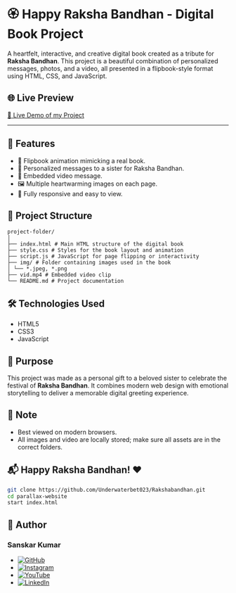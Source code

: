 # 🏵️ Happy Raksha Bandhan - Digital Book Project

A heartfelt, interactive, and creative digital book created as a tribute for **Raksha Bandhan**. This project is a beautiful combination of personalized messages, photos, and a video, all presented in a flipbook-style format using HTML, CSS, and JavaScript.

## 🌐 Live Preview

[🍁 Live Demo of my Project](https://underwaterbet023.github.io/Rakshabandhan/)

---

## 🌸 Features

- 📖 Flipbook animation mimicking a real book.
- 💌 Personalized messages to a sister for Raksha Bandhan.
- 🎥 Embedded video message.
- 🖼️ Multiple heartwarming images on each page.
- 💖 Fully responsive and easy to view.

## 📁 Project Structure
```plaintext
project-folder/
│
├── index.html # Main HTML structure of the digital book
├── style.css # Styles for the book layout and animation
├── script.js # JavaScript for page flipping or interactivity
├── img/ # Folder containing images used in the book
│ └── *.jpeg, *.png
├── vid.mp4 # Embedded video clip
└── README.md # Project documentation

```


## 🛠️ Technologies Used

- HTML5
- CSS3
- JavaScript

## 🎯 Purpose

This project was made as a personal gift to a beloved sister to celebrate the festival of **Raksha Bandhan**. It combines modern web design with emotional storytelling to deliver a memorable digital greeting experience.


## 📌 Note

- Best viewed on modern browsers.
- All images and video are locally stored; make sure all assets are in the correct folders.

## 📬 Happy Raksha Bandhan! ❤️



```bash
git clone https://github.com/Underwaterbet023/Rakshabandhan.git
cd parallax-website
start index.html

```

## 👤 Author
### Sanskar Kumar

- [![GitHub](https://img.shields.io/badge/GitHub-Underwaterbet023-181717?style=flat&logo=github)](https://github.com/Underwaterbet023)
- [![Instagram](https://img.shields.io/badge/Instagram-mainhoonsanskar-E4405F?style=flat&logo=instagram)]([https://www.instagram.com/mainhoonsanskar](https://www.instagram.com/mainhoonsanskar))
- [![YouTube](https://img.shields.io/badge/YouTube-SanskarKumar--i1s-FF0000?style=flat&logo=youtube)](https://www.youtube.com/@SanskarKumar-i1s)
- [![LinkedIn](https://img.shields.io/badge/LinkedIn-Sanskar%20Kumar-0077B5?style=flat&logo=linkedin)](https://www.linkedin.com/in/sanskar-kumar-65162a2b5/)

